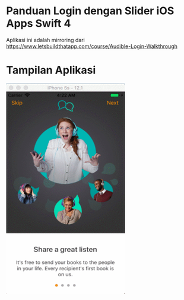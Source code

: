 # Panduan Login dengan Slider iOS Apps Swift 4
Aplikasi ini adalah mirroring dari https://www.letsbuildthatapp.com/course/Audible-Login-Walkthrough

# Tampilan Aplikasi

<img align="left" src="https://github.com/fadlinurdiansyah/login-guide-swift4/blob/master/Audible/demo/demo.gif" width="320" height="568" /></a>
